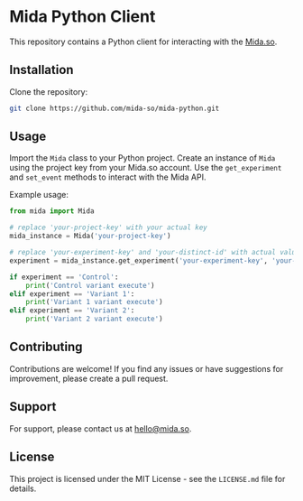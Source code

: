 # Mida Python Client

This repository contains a Python client for interacting with the [Mida.so](https://app.mida.so/).

## Installation

Clone the repository:
```bash
git clone https://github.com/mida-so/mida-python.git
```

## Usage

Import the `Mida` class to your Python project. Create an instance of `Mida` using the project key from your Mida.so account. Use the `get_experiment` and `set_event` methods to interact with the Mida API.

Example usage:

```python
from mida import Mida

# replace 'your-project-key' with your actual key
mida_instance = Mida('your-project-key')

# replace 'your-experiment-key' and 'your-distinct-id' with actual values
experiment = mida_instance.get_experiment('your-experiment-key', 'your-distinct-id')

if experiment == 'Control':
    print('Control variant execute')
elif experiment == 'Variant 1':
    print('Variant 1 variant execute')
elif experiment == 'Variant 2':
    print('Variant 2 variant execute')
```

## Contributing

Contributions are welcome! If you find any issues or have suggestions for improvement, please create a pull request.

## Support

For support, please contact us at hello@mida.so.

## License

This project is licensed under the MIT License - see the `LICENSE.md` file for details.